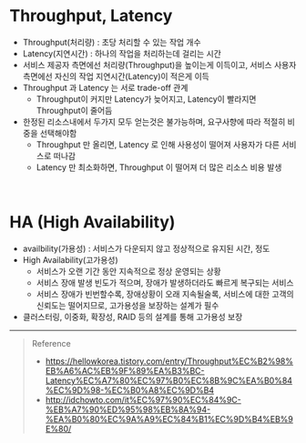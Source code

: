 # Throughput, Latency
* Throughput(처리량) : 초당 처리할 수 있는 작업 개수
* Latency(지연시간) : 하나의 작업을 처리하는데 걸리는 시간
* 서비스 제공자 측면에선 처리량(Throughput)을 높이는게 이득이고, 서비스 사용자 측면에선 자신의 작업 지연시간(Latency)이 적은게 이득 
* Throughput 과 Latency 는 서로 trade-off 관계
	* Throughput이 커지만 Latency가 늦어지고, Latency이 빨라지면 Throughput이 줄어듬
* 한정된 리소스내에서 두가지 모두 얻는것은 불가능하며, 요구사향에 따라 적절히 비중을 선택해야함
	* Throughput 만 올리면, Latency 로 인해 사용성이 떨어져 사용자가 다른 서비스로 떠나감
	* Latency 만 최소화하면, Throughput 이 떨어져 더 많은 리소스 비용 발생

<br>

# HA (High Availability)
* availbility(가용성) : 서비스가 다운되지 않고 정상적으로 유지된 시간, 정도
* High Availability(고가용성)
	* 서비스가 오랜 기간 동안 지속적으로 정상 운영되는 상황 
	* 서비스 장애 발생 빈도가 적으며, 장애가 발생하더라도 빠르게 복구되는 서비스
	* 서비스 장애가 빈번할수록, 장애상황이 오래 지속될술록, 서비스에 대한 고객의 신뢰도는 떨어지므로, 고가용성을 보장하는 설계가 필수
* 클러스터링, 이중화, 확장성, RAID 등의 설계를 통해 고가용성 보장

***
> Reference
> * https://hellowkorea.tistory.com/entry/Throughput%EC%B2%98%EB%A6%AC%EB%9F%89%EA%B3%BC-Latency%EC%A7%80%EC%97%B0%EC%8B%9C%EA%B0%84%EC%9D%98-%EC%B0%A8%EC%9D%B4
> * http://idchowto.com/it%EC%97%90%EC%84%9C-%EB%A7%90%ED%95%98%EB%8A%94-%EA%B0%80%EC%9A%A9%EC%84%B1%EC%9D%B4%EB%9E%80/